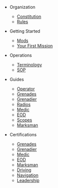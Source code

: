 * Organization

  * [Constitution](organization/constitution.md)
  * [Rules](organization/rules.md)

* Getting Started
  * [Mods](starting/mods.md)
  * [Your First Mission](starting/first-mission.md)

* Operations
  * [Terminology](operations/terminology.md)
  * [SOP](operations/sop.md)

* Guides
  * [Operator](guides/operator.md)
  * [Grenades](guides/grenades.md)
  * [Grenadier](guides/grenadier.md)
  * [Radios](guides/radios.md)
  * [Medic](guides/medic.md)
  * [EOD](guides/eod.md)
  * [Scopes](guides/scopes)
  * [Marksman](guides/marksman)

* Certifications
  * [Grenades](certs/grenades.md)
  * [Grenadier](certs/grenadier.md)
  * [Medic](certs/medic.md)
  * [EOD](certs/eod.md)
  * [Marksman](certs/marksman)
  * [Driving](certs/driving.md)
  * [Navigation](certs/navigation.md)
  * [Leadership](certs/leadership.md)

